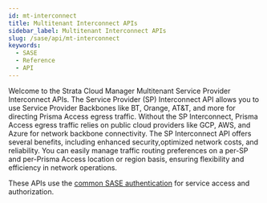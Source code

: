 ```yaml
---
id: mt-interconnect
title: Multitenant Interconnect APIs
sidebar_label: Multitenant Interconnect APIs
slug: /sase/api/mt-interconnect
keywords:
  - SASE
  - Reference
  - API
---
```


Welcome to the Strata Cloud Manager Multitenant Service Provider Interconnect APIs. The Service
Provider (SP) Interconnect API allows you to use Service Provider Backbones like BT, Orange, AT&T,
and more for directing Prisma Access egress traffic. Without the SP Interconnect, Prisma Access
egress traffic relies on public cloud providers like GCP, AWS, and Azure for network backbone
connectivity. The SP Interconnect API offers several benefits, including enhanced security,optimized
network costs, and reliability. You can easily manage traffic routing preferences on a per-SP and
per-Prisma Access location or region basis, ensuring flexibility and efficiency in network
operations. 

These APIs use the [common SASE authentication](/sase/docs/getstarted) for service access and authorization.
